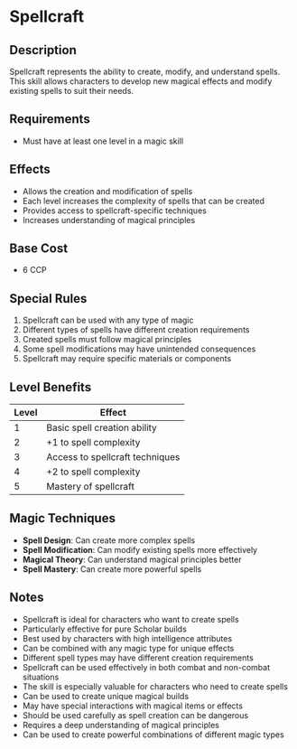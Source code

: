 # Spellcraft

## Description
Spellcraft represents the ability to create, modify, and understand spells. This skill allows characters to develop new magical effects and modify existing spells to suit their needs.

## Requirements
- Must have at least one level in a magic skill

## Effects
- Allows the creation and modification of spells
- Each level increases the complexity of spells that can be created
- Provides access to spellcraft-specific techniques
- Increases understanding of magical principles

## Base Cost
- 6 CCP

## Special Rules
1. Spellcraft can be used with any type of magic
2. Different types of spells have different creation requirements
3. Created spells must follow magical principles
4. Some spell modifications may have unintended consequences
5. Spellcraft may require specific materials or components

## Level Benefits
| Level | Effect |
|-------|--------|
| 1 | Basic spell creation ability |
| 2 | +1 to spell complexity |
| 3 | Access to spellcraft techniques |
| 4 | +2 to spell complexity |
| 5 | Mastery of spellcraft |

## Magic Techniques
- **Spell Design**: Can create more complex spells
- **Spell Modification**: Can modify existing spells more effectively
- **Magical Theory**: Can understand magical principles better
- **Spell Mastery**: Can create more powerful spells

## Notes
- Spellcraft is ideal for characters who want to create spells
- Particularly effective for pure Scholar builds
- Best used by characters with high intelligence attributes
- Can be combined with any magic type for unique effects
- Different spell types may have different creation requirements
- Spellcraft can be used effectively in both combat and non-combat situations
- The skill is especially valuable for characters who need to create spells
- Can be used to create unique magical builds
- May have special interactions with magical items or effects
- Should be used carefully as spell creation can be dangerous
- Requires a deep understanding of magical principles
- Can be used to create powerful combinations of different magic types 